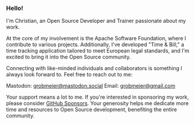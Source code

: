 ### Hello!

I'm Christian, an Open Source Developer and Trainer passionate about my work.

At the core of my involvement is the Apache Software Foundation, where I contribute to various projects. Additionally, I've developed "Time & Bill," a time tracking application tailored to meet European legal standards, and I'm excited to bring it into the Open Source community.

Connecting with like-minded individuals and collaborators is something I always look forward to. Feel free to reach out to me:

Mastodon: grobmeier@mastodon.social
Email: grobmeier@gmail.com

Your support means a lot to me. If you're interested in sponsoring my work, please consider [GitHub Sponsors](https://github.com/sponsors/grobmeier). 
Your generosity helps me dedicate more time and resources to Open Source development, benefiting the entire community.
